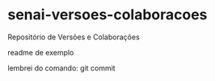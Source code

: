 # senai-versoes-colaboracoes
Repositório de Versões e Colaborações

readme de exemplo

lembrei do comando: git commit